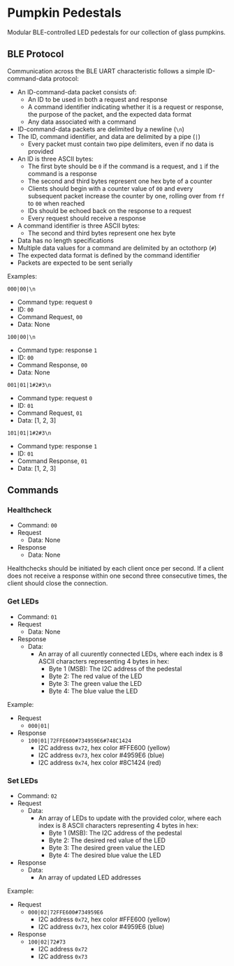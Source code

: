 # Pumpkin Pedestals

Modular BLE-controlled LED pedestals for our collection of glass pumpkins.

## BLE Protocol

Communication across the BLE UART characteristic follows a simple ID-command-data protocol:

- An ID-command-data packet consists of:
  - An ID to be used in both a request and response
  - A command identifier indicating whether it is a request or response, the purpose of the packet, and the expected data format
  - Any data associated with a command
- ID-command-data packets are delimited by a newline (`\n`)
- The ID, command identifier, and data are delimited by a pipe (`|`)
  - Every packet must contain two pipe delimiters, even if no data is provided
- An ID is three ASCII bytes:
  - The first byte should be `0` if the command is a request, and `1` if the command is a response
  - The second and third bytes represent one hex byte of a counter
  - Clients should begin with a counter value of `00` and every subsequent packet increase the counter by one, rolling over from `ff` to `00` when reached
  - IDs should be echoed back on the response to a request
  - Every request should receive a response
- A command identifier is three ASCII bytes: 
  - The second and third bytes represent one hex byte
- Data has no length specifications
- Multiple data values for a command are delimited by an octothorp (`#`)
- The expected data format is defined by the command identifier
- Packets are expected to be sent serially

Examples:

`000|00|\n`
- Command type: request `0`
- ID: `00`
- Command Request, `00`
- Data: None

`100|00|\n`
- Command type: response `1`
- ID: `00`
- Command Response, `00`
- Data: None

`001|01|1#2#3\n`
- Command type: request `0`
- ID: `01`
- Command Request, `01`
- Data: [1, 2, 3]

`101|01|1#2#3\n`
- Command type: response `1`
- ID: `01`
- Command Response, `01`
- Data: [1, 2, 3]

## Commands

### Healthcheck

- Command: `00`
- Request
  - Data: None
- Response
  - Data: None

Healthchecks should be initiated by each client once per second. If a client does not receive a response within one second three consecutive times, the client should close the connection.

### Get LEDs

- Command: `01`
- Request
  - Data: None
- Response
  - Data:
    - An array of all cuurently connected LEDs, where each index is 8 ASCII characters representing 4 bytes in hex:
      - Byte 1 (MSB): The I2C address of the pedestal
      - Byte 2: The red value of the LED
      - Byte 3: The green value the LED
      - Byte 4: The blue value the LED

Example:
- Request
  - `000|01|`
- Response
  - `100|01|72FFE600#734959E6#748C1424`
    - I2C address `0x72`, hex color #FFE600 (yellow)
    - I2C address `0x73`, hex color #4959E6 (blue)
    - I2C address `0x74`, hex color #8C1424 (red)
### Set LEDs

- Command: `02`
- Request
  - Data:
    - An array of LEDs to update with the provided color, where each index is 8 ASCII characters representing 4 bytes in hex:
      - Byte 1 (MSB): The I2C address of the pedestal
      - Byte 2: The desired red value of the LED
      - Byte 3: The desired green value the LED
      - Byte 4: The desired blue value the LED
- Response
  - Data:
    - An array of updated LED addresses

Example:
- Request
  - `000|02|72FFE600#734959E6`
    - I2C address `0x72`, hex color #FFE600 (yellow)
    - I2C address `0x73`, hex color #4959E6 (blue)
- Response
  - `100|02|72#73`
    - I2C address `0x72`
    - I2C address `0x73`
